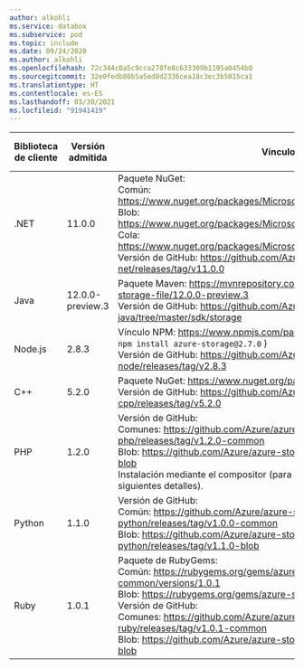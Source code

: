 ```yaml
---
author: alkohli
ms.service: databox
ms.subservice: pod
ms.topic: include
ms.date: 09/24/2020
ms.author: alkohli
ms.openlocfilehash: 72c344c0a5c9cca278fe8c633309b1195a0454b0
ms.sourcegitcommit: 32e0fedb80b5a5ed0d2336cea18c3ec3b5015ca1
ms.translationtype: HT
ms.contentlocale: es-ES
ms.lasthandoff: 03/30/2021
ms.locfileid: "91941419"
---
```

Biblioteca de cliente     |Versión admitida     | Vínculo   |     Especificación de punto de conexión      |
|--------------------|--------------------------------------------|--------|---------------------------------|
|    .NET                |     11.0.0                                           |    Paquete NuGet:  <br>Común:   https://www.nuget.org/packages/Microsoft.Azure.Storage.Common/11.0.0    <br> Blob:   https://www.nuget.org/packages/Microsoft.Azure.Storage.Blob/11.0.0 <br>Cola:   https://www.nuget.org/packages/Microsoft.Azure.Storage.Queue/11.0.0 <br>Versión de GitHub:   https://github.com/Azure/azure-storage-net/releases/tag/v11.0.0                          |    archivo app.config                 |
|    Java                |    12.0.0-preview.3                                           |   Paquete Maven:   https://mvnrepository.com/artifact/com.azure/azure-storage-file/12.0.0-preview.3   <br>Versión de GitHub:   https://github.com/Azure/azure-sdk-for-java/tree/master/sdk/storage                                                                                                                                                                              |    Configuración de la cadena de conexión         |
|    Node.js             |    2.8.3                                           |    Vínculo NPM:   https://www.npmjs.com/package/azure-storage   (Ejecutar: `npm install azure-storage@2.7.0` )   <br>Versión de GitHub:   https://github.com/Azure/azure-storage-node/releases/tag/v2.8.3                                                                                                                                                                        |    Declaración de instancia de servicio    |
|    C++                 |    5.2.0                                           |    Paquete NuGet:   https://www.nuget.org/packages/wastorage.v140/5.2.0   <br>Versión de GitHub:   https://github.com/Azure/azure-storage-cpp/releases/tag/v5.2.0                                                                                                                                                                                                     |    Configuración de la cadena de conexión         |
|    PHP                 |    1.2.0                                           |    Versión de GitHub:<br>Comunes: https://github.com/Azure/azure-storage-php/releases/tag/v1.2.0-common   <br>Blob: https://github.com/Azure/azure-storage-php/releases/tag/v1.2.0-blob      <br>Instalación mediante el compositor (para obtener más información, vea los siguientes detalles).                                                                                                             |    Configuración de la cadena de conexión         |
|    Python              |    1.1.0                                           |    Versión de GitHub:<br>Común:   https://github.com/Azure/azure-storage-python/releases/tag/v1.0.0-common <br>Blob:   https://github.com/Azure/azure-storage-python/releases/tag/v1.1.0-blob                                                                                                                                                                          |    Declaración de instancia de servicio    |
|    Ruby                |    1.0.1                                           |    Paquete de RubyGems:<br>Común:   https://rubygems.org/gems/azure-storage-common/versions/1.0.1   <br>Blob: https://rubygems.org/gems/azure-storage-blob/versions/1.0.1         <br>Versión de GitHub:<br>Comunes: https://github.com/Azure/azure-storage-ruby/releases/tag/v1.0.1-common   <br>Blob: https://github.com/Azure/azure-storage-ruby/releases/tag/v1.0.1-blob          |    Configuración de la cadena de conexión         |

